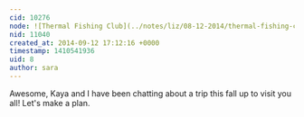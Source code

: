 ```yaml
---
cid: 10276
node: ![Thermal Fishing Club](../notes/liz/08-12-2014/thermal-fishing-club)
nid: 11040
created_at: 2014-09-12 17:12:16 +0000
timestamp: 1410541936
uid: 8
author: sara
---
```


Awesome, Kaya and I have been chatting about a trip this fall up to visit you all! Let's make a plan.